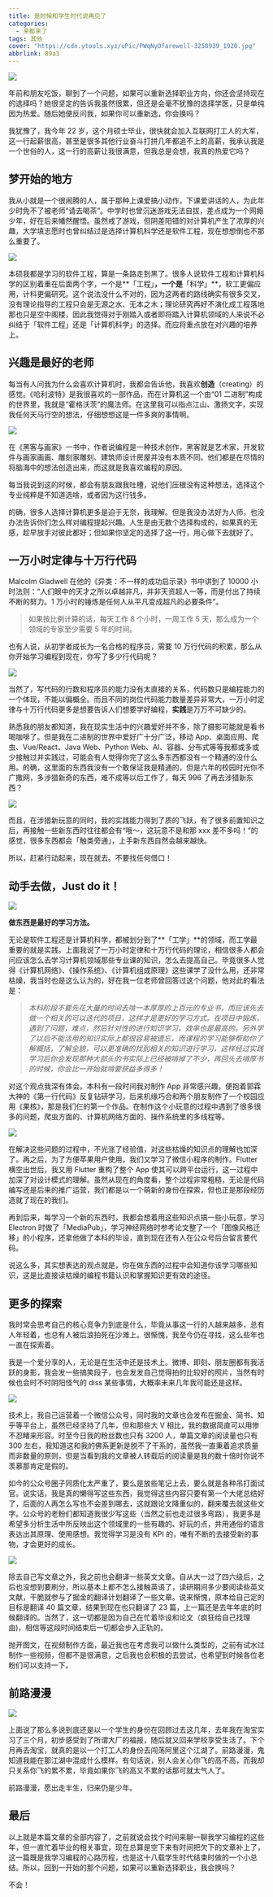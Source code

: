 ```yaml
---
title: 是时候和学生时代说再见了
categories:
  - 来都来了
tags: 其他
cover: "https://cdn.ytools.xyz/uPic/PWqNyOfarewell-3258939_1920.jpg"
abbrlink: 89a3
---
```


![](https://cdn.ytools.xyz/uPic/PWqNyOfarewell-3258939_1920.jpg)

年前和朋友吃饭，聊到了一个问题，如果可以重新选择职业方向，你还会坚持现在的选择吗？她很坚定的告诉我虽然很累，但还是会毫不犹豫的选择学医，只是单纯因为热爱。随后她便反问我，如果你可以重新选，你会换吗？

我犹豫了，我今年 22 岁，这个月硕士毕业，很快就会加入互联网打工人的大军，这一行起薪很高，甚至是很多其他行业奋斗打拼几年都追不上的高薪，我承认我是一个世俗的人，这一行的高薪让我很满意，但我总是会想，我真的热爱它吗？

## 梦开始的地方

我从小就是一个很闹腾的人，属于那种上课爱搞小动作，下课爱讲话的人，为此年少时免不了被老师“请去喝茶”。中学时也曾沉迷游戏无法自拔，差点成为一个网瘾少年，好在后来幡然醒悟。虽然戒了游戏，但阴差阳错的对计算机产生了浓厚的兴趣，大学填志愿时也曾纠结过是选择计算机科学还是软件工程，现在想想倒也不那么重要了。

![](https://cdn.ytools.xyz/uPic/S6OKfWfantasy-4063619_1920.jpg)

本硕我都是学习的软件工程，算是一条路走到黑了。很多人说软件工程和计算机科学的区别着重在后面两个字，一个是**「工程」**，一个是**「科学」**，软工更偏应用，计科更偏研究。这个说法没什么不对的，因为这两者的路线确实有很多交叉，没有理论指导的工程只会是无源之水、无本之木；理论研究再好不演化成工程落地那也只是空中阁楼，因此我觉得对于刚踏入或者即将踏入计算机领域的人来说不必纠结于「软件工程」还是「计算机科学」的选择。而应将重点放在对兴趣的培养上。

## 兴趣是最好的老师

每当有人问我为什么会喜欢计算机时，我都会告诉他，我喜欢**创造**（creating）的感觉。《哈利波特》是我很喜欢的一部作品，而在计算机这一个由“01 二进制”构成的世界里，我就是“霍格沃茨”的魔法师。在这里我可以指点江山、激扬文字，实现我任何天马行空的想法，仔细想想这是一件多爽的事情啊。

![](https://cdn.ytools.xyz/uPic/14JmaXiShot2021-06-02%2017.02.24.png)

在《黑客与画家》一书中，作者说编程是一种技术创作，黑客就是艺术家，开发软件与画家画画、雕刻家雕刻、建筑师设计房屋并没有本质不同。他们都是在尽情的将脑海中的想法创造出来，而这就是我喜欢编程的原因。

每当我说到这的时候，都会有朋友跟我吐槽，说他们压根没有这种想法，选择这个专业纯粹是不知道选啥，或者因为这行钱多。

的确，很多人选择计算机更多是迫于无奈，我理解。但是我没办法好为人师，也没办法告诉你们怎么样对编程提起兴趣。人生是由无数个选择构成的，如果真的无感，趁早放手对彼此都好；但如果你坚定的选择了这一行，用心做下去就好了。

## 一万小时定律与十万行代码

Malcolm Gladwell 在他的《异类：不一样的成功启示录》书中讲到了 10000 小时法则：“人们眼中的天才之所以卓越非凡，并非天资超人一等，而是付出了持续不断的努力。1 万小时的锤炼是任何人从平凡变成超凡的必要条件”。

> 如果按比例计算的话，每天工作 8 个小时，一周工作 5 天，那么成为一个领域的专家至少需要 5 年的时间。

也有人说，从初学者成长为一名合格的程序员，需要 10 万行代码的积累，那么从你开始学习编程到现在，你写了多少行代码呢？

![](https://cdn.ytools.xyz/uPic/3OUMDWimage.png)

当然了，写代码的行数和程序员的能力没有太直接的关系，代码数只是编程能力的一个体现，不能以偏概全。而且不同的岗位代码能力数量差异非常大，一万小时定律与十万行代码更多是想要告诉人们想要学好编程，**实践**是万万不可缺少的。

熟悉我的朋友都知道，我在现实生活中的兴趣爱好并不多，除了摄影可能就是看书喝咖啡了。但是我在二进制的世界中爱好广十分广泛，移动 App、桌面应用、爬虫、Vue/React、Java Web、Python Web、AI、容器、分布式等等我都或多或少接触过并实践过，可能会有人觉得你完了这么多东西都没有一个精通的没什么用。的确，这里面的东西我没有一个敢保证我是精通的，但是六年的校园时光你不广撒网，多涉猎新奇的东西，难不成等以后工作了，每天 996 了再去涉猎新东西？

![](<https://cdn.ytools.xyz/uPic/jYO6GNimage%20(1).png>)

而且，在涉猎新玩意的同时，我的实践能力得到了质的飞跃，有了很多前置知识之后，再接触一些新东西时往往都会有“哦～，这玩意不是和那 xxx 差不多吗！”的感觉，很多东西都会「触类旁通」，上手新东西自然会越来越快。

所以，赶紧行动起来，现在就去。不要找任何借口！

## 动手去做，Just do it！

![](https://cdn.ytools.xyz/uPic/9LJy4cjust-do-something-370229_1920.jpg)

**做东西是最好的学习方法。**

无论是软件工程还是计算机科学，都被划分到了**「工学」**的领域，而工学最重要的就是实践。上面我说了一万小时定律和十万行代码的理论，相信很多人都会问应该怎么去学习计算机领域那些专业课的知识，怎么去提高自己。毕竟很多人觉得《计算机网络》、《操作系统》、《计算机组成原理》这些课学了没什么用，还非常枯燥，我当时也是这么认为的，好在我一位老师曾回答过这个问题，他对此的看法是：

> _本科阶段不要先花大量的时间去啃一本厚厚的上百元的专业书，而应该先去做一个相关的可以迭代的项目，这样才是更好的学习方式。在项目中锻炼，遇到了问题，难点，然后针对性的进行知识学习，效率也是最高的。另外学了以后不能活用的知识实际上都很容易被遗忘，而课程的学习能够帮助你了解概括，了解全貌，可以更准确的找到相关的知识进行学习，这样经过实践学习后你会发现那种大部头的书实际上已经被啃掉了不少，再回头去啃厚书的时候，你会比一开始就啃要获益多得多！_

对这个观点我深有体会。本科有一段时间我对制作 App 非常感兴趣，便抱着郭霖大神的《第一行代码》反复钻研学习，后来机缘巧合和两个朋友制作了一个校园应用《果核》，那是我们仨的第一个作品。在制作这个小玩意的过程中遇到了很多很多的问题，爬虫方面的、计算机网络方面的、操作系统里的多线程等。

![](<https://cdn.ytools.xyz/uPic/SgJqp7image%20(2).png>)

在解决这些问题的过程中，不光涨了经验值，对这些枯燥的知识点的理解也加深了。再之后，为了方便苹果用户使用，我们又学习了微信小程序的制作。Flutter 横空出世后，我又用 Flutter 重构了整个 App 使其可以跨平台运行，这一过程中加深了对设计模式的理解。虽然从现在的角度看，整个过程非常粗糙，无论是代码编写还是后来的推广运营，我们都是以一个萌新的身份在探索，但也正是那段经历造就了现在的我们。

再到后来，每学习一个新的东西时，我都会想着用这些知识点搞一些小玩意，学习 Electron 时做了「MediaPub」，学习神经网络时参考论文整了一个「图像风格迁移」的小程序，还拿他做了本科的毕设，直到现在还有人在公众号后台留言要代码。

说这么多，其实想表达的观点就是，你在做东西的过程中会知道你该学习哪些知识，这是比直接读枯燥的编程书籍认识和掌握知识更有效的途径。

## 更多的探索

我时常会思考自己的核心竞争力到底是什么，毕竟从事这一行的人越来越多，总有人年轻着，也总有人被后浪拍死在沙滩上。很惭愧，我至今仍在寻找，这么些年也一直在探索着。

我是一个爱分享的人，无论是在生活中还是技术上。微博、即刻、朋友圈都有我活跃的身影，我会发一些搞笑段子，也会发发自己觉得拍的比较好的照片，当然有时候也会时不时阴阳怪气的 diss 某些事情，大概率未来几年我可能还是这样。

![](https://cdn.ytools.xyz/uPic/2GNw0Qmoving-forward-4777506_1920.jpg)

技术上，我自己运营着一个微信公众号，同时我的文章也会发布在掘金、简书、知乎等平台上，虽然已经坚持了几年，但和那些大 V 相比，我的数据简直可以用惨不忍睹来形容。时至今日我的粉丝数也只有 3200 人，单篇文章的阅读量也只有 300 左右，我知道这和我的佛系更新是脱不了干系的，虽然我一直秉着追求质量而非数量的原则，但是当看到我的文章被人转载后的阅读量是我的数十倍时你说不羡慕那肯定是假的。

如今的公众号圈子同质化太严重了，要么是放些笔记上去，要么就是各种吊打面试官。说实话，我是真的懒得写这些东西，我觉得这些内容只要有第一个大佬总结好了，后面的人再怎么写也不会差到哪去，这就跟论文降重似的，翻来覆去就这些文字。公众号的老粉们都知道我很少写这些（当然之前也走过很多弯路），我更多是希望多分析生活中所反映出这个领域里的一些有趣的、好玩的点，并用通俗的语言表达出其原理、使用感想。我觉得学习是没有 KPI 的，唯有不断的去接受新的事物，才会更好的成长。

![](https://cdn.ytools.xyz/uPic/0HrnPr124.png)

除去自己写文章之外，我之前也会翻译一些英文文章。自从大一过了四六级后，之后也没想到要刷分，所以基本上都不怎么接触英语了，读研期间多少要阅读些英文文献，干脆就参与了掘金的翻译计划翻译了一些文章。说来惭愧，原本给自己定的目标是翻译 40 篇文章，结果到现在也只翻译了 23 篇，上一篇还是去年年底的时候翻译的。当然了，这一切都是因为自己在忙着毕设和论文（疯狂给自己找理由)，相信等这段时间结束后一切都会步入正轨的。

抛开图文，在视频制作方面，最近我也在考虑我可以做什么类型的，之前有试水过制作一些视频，但都不是很满意，之后我也会积极的去尝试，也希望到时候各位老粉们可以支持一下。

## 前路漫漫

![](https://cdn.ytools.xyz/uPic/nmFodwforward-1274244_1920.jpg)

上面说了那么多说到底还是以一个学生的身份在回顾过去这几年，去年我在淘宝实习了三个月，初步感受到了所谓大厂的福报，随后就又回来学校享受生活了。下个月再去淘宝，就真的是以一个打工人的身份去闯荡阿里这个江湖了。前路漫漫，鬼知道我能在那江湖中混成什么模样。有句话说，别人会关心你飞的高不高，而我却只关系你飞的累不累，毕竟如果你飞的高又不累的话那可就太气人了。

前路漫漫，愿出走半生，归来仍是少年。

## 最后

以上就是本篇文章的全部内容了，之前就说会找个时间来聊一聊我学习编程的这些年，但一直忙着毕业的相关事宜，现在总算是空下来有时间把欠下的文章补上了，这一篇既是我学习编程的心路历程，也是这十八载学生时代结束时做的一个小总结。所以，回到一开始的那个问题，如果可以重新选择职业，我会换吗？

不会！
